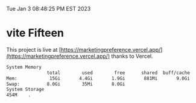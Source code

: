 Tue Jan  3 08:48:25 PM EST 2023

# vite Fifteen


This project is live at [https://marketingpreference.vercel.app/](https://marketingpreference.vercel.app/) thanks to Vercel.

```bash
System Memory
               total        used        free      shared  buff/cache   available
Mem:            15Gi       4.4Gi       1.9Gi       881Mi       9.0Gi       9.7Gi
Swap:          8.0Gi        35Mi       8.0Gi
System Storage
454M	.
```
```bash
